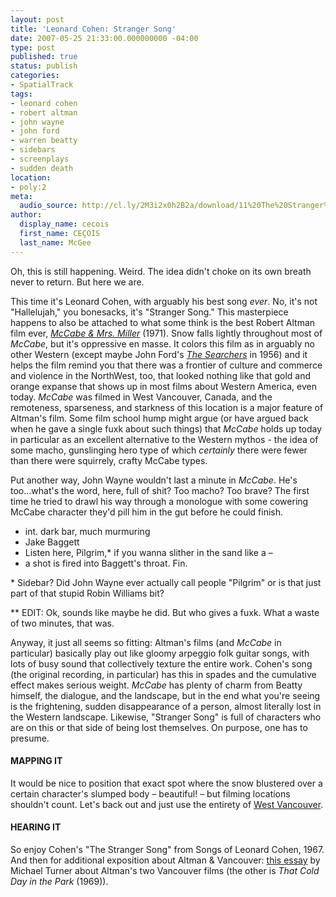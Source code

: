 ```yaml
---
layout: post
title: 'Leonard Cohen: Stranger Song'
date: 2007-05-25 21:33:00.000000000 -04:00
type: post
published: true
status: publish
categories:
- SpatialTrack
tags:
- leonard cohen
- robert altman
- john wayne
- john ford
- warren beatty
- sidebars
- screenplays
- sudden death
location:
- poly:2
meta:
  audio_source: http://cl.ly/2M3i2x0h2B2a/download/11%20The%20Stranger%20Song.mp3
author:
  display_name: cecois
  first_name: CEÇOIS
  last_name: McGee
---
```


Oh, this is still happening. Weird. The idea didn't choke on its own breath never to return. But here we are.

This time it's Leonard Cohen, with arguably his best song <em>ever</em>. No, it's not "Hallelujah," you bonesacks, it's "Stranger Song." This masterpiece happens to also be attached to what some think is the best Robert Altman film ever, <em><a href="http://www.imdb.com/title/tt0067411/" target="_blank">McCabe &amp; Mrs. Miller</a></em> (1971). Snow falls lightly throughout most of <em>McCabe</em>, but it's oppressive en masse. It colors this film as in arguably no other Western (except maybe John Ford's <em><a href="http://www.imdb.com/title/tt0049730/" target="_blank">The Searchers</a></em> in 1956) and it helps the film remind you that there was a frontier of culture and commerce and violence in the NorthWest, too, that looked nothing like that gold and orange expanse that shows up in most films about Western America, even today. <em>McCabe</em> was filmed in West Vancouver, Canada, and the remoteness, sparseness, and starkness of this location is a major feature of Altman's film. Some film school hump might argue (or have argued back when he gave a single fuxk about such things) that <em>McCabe</em> holds up today in particular as an excellent alternative to the Western mythos - the idea of some macho, gunslinging hero type of which <em>certainly</em> there were fewer than there were squirrely, crafty McCabe types.

Put another way, John Wayne wouldn't last a minute in <em>McCabe</em>. He's too...what's the word, here, full of shit? Too macho? Too brave? The first time he tried to drawl his way through a monologue with some cowering McCabe character they'd pill him in the gut before he could finish. 

<ul class="screenbox">
<li class="sceneheader">int. dark bar, much murmuring</li>
<li class="character">Jake Baggett</li>
<li class="dialogue">Listen here, Pilgrim,* if you wanna slither in the sand like a –</li>
<li class="action">a shot is fired into Baggett's throat. Fin.</li>
</ul>


<p>* Sidebar? Did John Wayne ever actually call people "Pilgrim" or is that just part of that stupid Robin Williams bit?</p>

<p>** EDIT: Ok, sounds like maybe he did. But who gives a fuxk. What a waste of two minutes, that was.</p>

Anyway, it just all seems so fitting: Altman's films (and <em>McCabe</em> in particular) basically play out like gloomy arpeggio folk guitar songs, with lots of busy sound that collectively texture the entire work. Cohen's song (the original recording, in particular) has this in spades and the cumulative effect makes serious weight. <em>McCabe</em> has plenty of charm from Beatty himself, the dialogue, and the landscape, but in the end what you're seeing is the frightening, sudden disappearance of a person, almost literally lost in the Western landscape. Likewise, "Stranger Song" is full of characters who are on this or that side of being lost themselves. On purpose, one has to presume.

#### MAPPING IT
It would be nice to position that exact spot where the snow blustered over a certain character's slumped body – beautiful! – but filming locations shouldn't count. Let's back out and just use the entirety of <a href="http://www.openstreetmap.org/relation/1524231#map=13/49.3597/-123.2074">West Vancouver</a>.

#### HEARING IT
So enjoy Cohen's "The Stranger Song" from Songs of Leonard Cohen, 1967. And then for additional exposition about Altman &amp; Vancouver: <a href="http://www.cinematheque.bc.ca/sept_oct_06/turner.html" target="">this essay</a> by Michael Turner about Altman's two Vancouver films (the other is <em>That Cold Day in the Park</em> (1969)).

<!-- <div class="spotembed"><iframe src="https://embed.spotify.com/?uri=spotify%3Atrack%3A5BeT7nwfURe9hldXRhBMKM&theme=white" width="400" height="180" frameborder="0" allowtransparency="true"></iframe></div> -->